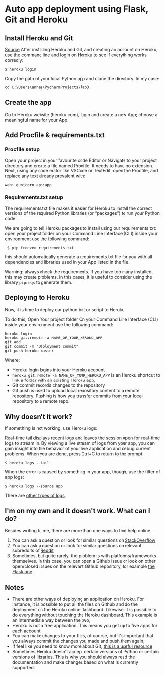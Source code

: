 # Auto app deployment using Flask, Git and Heroku



## Install Heroku and Git

[Source](https://devcenter.heroku.com/categories/python-support)
After installing Heroku and Git, and creating an account on Heroku, use the command line and login on Heroku to see if everything works correcly:

```
$ heroku login
```

Copy the path of your local Python app and clone the directory. In my case:
```
cd C:\Users\annas\PycharmProjects\lab3
```
## Create the app

Go to Heroku website (heroku.com), login and create a new App; choose a meaningful name for your App. 

## Add Procfile & requirements.txt

### Procfile setup
Open your project in your favourite code Editor or Navigate to your project directory and create a file named Procfile. It needs to have no extension. Next, using any code editor like VSCode or TextEdit, open the Procfile, and replace any text already prevalent with:

```
web: gunicorn app:app
```
### Requirements.txt setup
The requirements.txt file makes it easier for Heroku to install the correct versions of the required Python libraries (or “packages”) to run your Python code.

We are going to tell Heroku packages to install using our requirements.txt: open your project folder on your Command Line Interface (CLI) inside your environment use the following command:
```
 $ pip freeze> requirements.txt
```
this should automatically generate a requirements.txt file for you with all dependencies and libraries used in your App listed in the file.

Warning: always check the requirements. If you have too many installed, this may create problems. In this cases, it is useful to consider using the library ```pipreqs``` to generate them.

## Deploying to Heroku

Now, it is time to deploy our python bot or script to Heroku.

To do this, Open Your project folder On your Command Line Interface (CLI) inside your environment use the following command:
```
heroku login
heroku git:remote -a NAME_OF_YOUR_HEROKU_APP
git add .
git commit -m "Deployment commit"
git push heroku master 
```
Where:
- Heroku login logins into your Heroku account
- ```heroku git:remote -a NAME_OF_YOUR_HEROKU_APP``` is an Heroku shortcut to link a folder with an existing Heroku app;
- Git commit records changes to the repository
- Git push is used to upload local repository content to a remote repository. Pushing is how you transfer commits from your local repository to a remote repo.

## Why doesn't it work?
If something is not working, use Heroku logs:

Real-time tail displays recent logs and leaves the session open for real-time logs to stream in. By viewing a live stream of logs from your app, you can gain insight into the behavior of your live application and debug current problems. When you are done, press Ctrl+C to return to the prompt.
```
$ heroku logs --tail
```
When the error is caused by something in your app, though, use the filter of app logs:

```
$ heroku logs --source app
```
There are [other types of logs](https://devcenter.heroku.com/articles/logging).

## I'm on my own and it doesn't work. What can I do?
Besides writing to me, there are more than one ways to find help online:
1. You can ask a question or look for similar questions on [StackOverflow](https://stackoverflow.com/)
2. You can ask a question or look for similar questions on relevant subreddits of [Reddit](https://www.reddit.com/r/Heroku/)
3. Sometimes, but quite rarely, the problem is with platforms/frameworks themselves. In this case, you can open a Github issue or look on other open/closed issues on the relevant Github repository, for example [the Flask one](https://github.com/pallets/flask/issues).

## Notes
- There are other ways of deploying an application on Heroku. For instance, it is possible to put all the files on Github and do the deployment on the Heroku online dashboard. Likewise, it is possible to do everything without touching the Heroku dashboard. This example is an intermediate way between the two;
- Heroku is not a free application. This means you get up to five apps for each account;
- You can make changes to your files, of course, but it's important that you always commit the changes you made and push them again;
- If feel like you need to know more about Git, [this is a useful resource](https://www.atlassian.com/git/tutorials/setting-up-a-repository)
- Sometimes Heroku doesn't accept certain versions of Python or certain versions of libraries. This is why you should always read the documentation and make changes based on what is currently supported.


